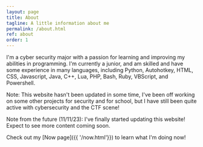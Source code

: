 ```yaml
---
layout: page
title: About
tagline: A little information about me
permalink: /about.html
ref: about
order: 1
---
```


I'm a cyber security major with a passion for learning and improving my abilities in programming. I'm currently a junior, and am skilled and have some experience in many languages, including Python, Autohotkey, HTML, CSS, Javascript, Java, C++, Lua, PHP, Bash, Ruby, VBScript, and Powershell.


Note: This website hasn't been updated in some time, I've been off working on some other projects for security and for school, but I have still been quite active with cybersecurity and the CTF scene!

Note from the future (11/11/23): I've finally started updating this website! Expect to see more content coming soon.

Check out my [Now page]({{ '/now.html'}}) to learn what I'm doing now!